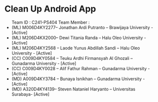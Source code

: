 <h1>Clean Up Android App</h1>


<ul>
  Team ID		  : C241-PS404
  Team Member	: 
  <li>(ML) M006D4KY2277– Jonathan Ardi Putranto – Brawijaya University - [Active]</li>
  <li>(ML) M206D4KX2000– Dewi Titania Randa – Halu Oleo University - [Active]</li>
  <li>(ML) M206D4KY2568 – Laode Yunus Abdillah Sandi – Halu Oleo University - [Active]</li>
  <li>(CC) C009D4KY0584  – Teuku Ardhi Firmansyah Al Ghozali – Gunadarma University - [Active]</li>
  <li>(CC)  C009D4KY0028 – Alif Fathur Rahman – Gunadarma University - [Active]</li>
  <li>(MD) A009D4KY3784 – Bunaya Isnikhan – Gunadarma University - [Active]</li>
  <li>(MD) A320D4KY4139– Steven Nataniel Haryanto – Universitas Surabaya- [Active]</li>
</ul>

